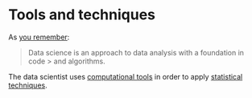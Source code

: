 # Tools and techniques

As [you remember](what-is-data-science):

> Data science is an approach to data analysis with a foundation in code > and
algorithms.

The data scientist uses [computational tools](computational-tools) in order to
apply [statistical techniques](statististical-techniques).
